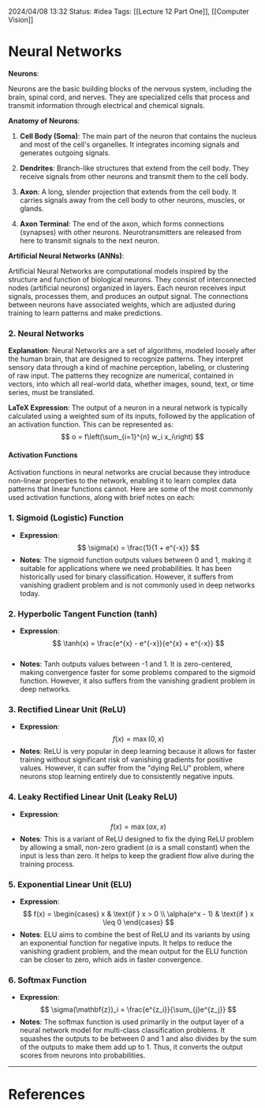 2024/04/08 13:32
Status: #idea
Tags: [[Lecture 12 Part One]], [[Computer Vision]]

# Neural Networks

**Neurons**:

Neurons are the basic building blocks of the nervous system, including the brain, spinal cord, and nerves. They are specialized cells that process and transmit information through electrical and chemical signals.

**Anatomy of Neurons**:

1. **Cell Body (Soma)**: The main part of the neuron that contains the nucleus and most of the cell's organelles. It integrates incoming signals and generates outgoing signals.
    
2. **Dendrites**: Branch-like structures that extend from the cell body. They receive signals from other neurons and transmit them to the cell body.
    
3. **Axon**: A long, slender projection that extends from the cell body. It carries signals away from the cell body to other neurons, muscles, or glands.
    
4. **Axon Terminal**: The end of the axon, which forms connections (synapses) with other neurons. Neurotransmitters are released from here to transmit signals to the next neuron.
    

**Artificial Neural Networks (ANNs)**:

Artificial Neural Networks are computational models inspired by the structure and function of biological neurons. They consist of interconnected nodes (artificial neurons) organized in layers. Each neuron receives input signals, processes them, and produces an output signal. The connections between neurons have associated weights, which are adjusted during training to learn patterns and make predictions.

### 2. Neural Networks

**Explanation**: Neural Networks are a set of algorithms, modeled loosely after the human brain, that are designed to recognize patterns. They interpret sensory data through a kind of machine perception, labeling, or clustering of raw input. The patterns they recognize are numerical, contained in vectors, into which all real-world data, whether images, sound, text, or time series, must be translated.

**LaTeX Expression**: The output of a neuron in a neural network is typically calculated using a weighted sum of its inputs, followed by the application of an activation function. This can be represented as:$$
o = f\left(\sum_{i=1}^{n} w_i x_i\right)
$$
#### Activation Functions

Activation functions in neural networks are crucial because they introduce non-linear properties to the network, enabling it to learn complex data patterns that linear functions cannot. Here are some of the most commonly used activation functions, along with brief notes on each:

### 1. Sigmoid (Logistic) Function

- **Expression**: $$
\sigma(x) = \frac{1}{1 + e^{-x}}
$$
- **Notes**: The sigmoid function outputs values between 0 and 1, making it suitable for applications where we need probabilities. It has been historically used for binary classification. However, it suffers from vanishing gradient problem and is not commonly used in deep networks today.

### 2. Hyperbolic Tangent Function (tanh)

- **Expression**: $$
\tanh(x) = \frac{e^{x} - e^{-x}}{e^{x} + e^{-x}}
$$​
- **Notes**: Tanh outputs values between -1 and 1. It is zero-centered, making convergence faster for some problems compared to the sigmoid function. However, it also suffers from the vanishing gradient problem in deep networks.

### 3. Rectified Linear Unit (ReLU)

- **Expression**:$$
f(x) = \max(0, x)
$$
- **Notes**: ReLU is very popular in deep learning because it allows for faster training without significant risk of vanishing gradients for positive values. However, it can suffer from the "dying ReLU" problem, where neurons stop learning entirely due to consistently negative inputs.

### 4. Leaky Rectified Linear Unit (Leaky ReLU)

- **Expression**: $$
f(x) = \max(\alpha x, x)
$$
- **Notes**: This is a variant of ReLU designed to fix the dying ReLU problem by allowing a small, non-zero gradient ($\alpha$ is a small constant) when the input is less than zero. It helps to keep the gradient flow alive during the training process.

### 5. Exponential Linear Unit (ELU)

- **Expression**: $$
f(x) = \begin{cases} x & \text{if } x > 0 \\ \alpha(e^x - 1) & \text{if } x \leq 0 \end{cases}
$$
- **Notes**: ELU aims to combine the best of ReLU and its variants by using an exponential function for negative inputs. It helps to reduce the vanishing gradient problem, and the mean output for the ELU function can be closer to zero, which aids in faster convergence.

### 6. Softmax Function

- **Expression**: $$
\sigma(\mathbf{z})_i = \frac{e^{z_i}}{\sum_{j}e^{z_j}}
$$
- **Notes**: The softmax function is used primarily in the output layer of a neural network model for multi-class classification problems. It squashes the outputs to be between 0 and 1 and also divides by the sum of the outputs to make them add up to 1. Thus, it converts the output scores from neurons into probabilities.

---
# References
